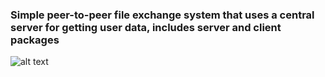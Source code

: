 ### Simple peer-to-peer file exchange system that uses a central server for getting user data, includes server and client packages

![alt text](https://raw.githubusercontent.com/fmi/java-course/master/images/peer-to-peer.png)
